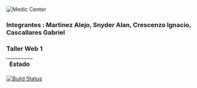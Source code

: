 ![Medic Center](https://github.com/ignacrescenzo/centro-medico/blob/master/src/main/webapp/img/logo3.png)

### Integrantes :  Martinez Alejo, Snyder Alan, Crescenzo Ignacio, Cascallares Gabriel

### Taller Web 1

| Estado |
| ------ |
[![Build Status](https://travis-ci.org/ignacrescenzo/centro-medico.svg?branch=master)](https://travis-ci.org/ignacrescenzo/centro-medico)
